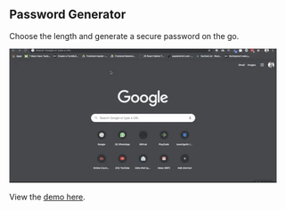 ## Password Generator
Choose the length and generate a secure password on the go.

![](https://github.com/parichay28/password-generator/blob/master/password-generator.gif)

View the [demo here](https://pwdgen.netlify.com).
